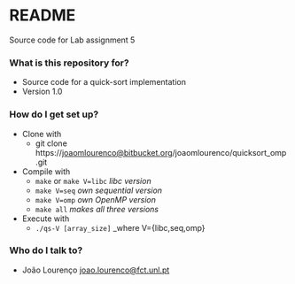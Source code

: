 # README #

Source code for Lab assignment 5

### What is this repository for? ###

* Source code for a quick-sort implementation
* Version 1.0

### How do I get set up? ###

* Clone with
    * git clone https://joaomlourenco@bitbucket.org/joaomlourenco/quicksort_omp.git
* Compile with
    * `make` or `make V=libc` _libc version_
    * `make V=seq` _own sequential version_
    * `make V=omp` _own OpenMP version_
    * `make all` _makes all three versions_
* Execute with
    * `./qs-V [array_size]` _where V={libc,seq,omp}

### Who do I talk to? ###

* João Lourenço <joao.lourenco@fct.unl.pt>
